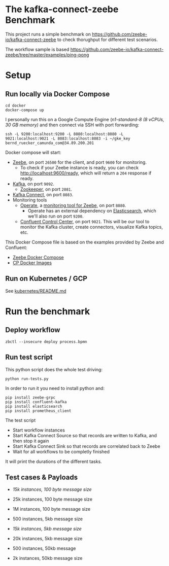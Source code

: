 # The kafka-connect-zeebe Benchmark

This project runs a simple benchmark on https://github.com/zeebe-io/kafka-connect-zeebe to check thorughput for different test scenarios.

The workflow sample is based https://github.com/zeebe-io/kafka-connect-zeebe/tree/master/examples/ping-pong

# Setup

## Run locally via Docker Compose

```shell
cd docker
docker-compose up
```

I personally run this on a Google Compute Engine (*n1-standard-8 (8 vCPUs, 30 GB memory)* and then connect via SSH with port forwarding:

```
ssh -L 9200:localhost:9200 -L 8080:localhost:8080 -L 9021:localhost:9021 -L 8083:localhost:8083 -i ~/gke_key bernd_ruecker_camunda_com@34.89.200.201
```

Docker compose will start:

- [Zeebe](https://zeebe.io), on port `26500` for the client, and port `9600` for monitoring.
    - To check if your Zeebe instance is ready, you can check [http://localhost:9600/ready](http://localhost:9600/ready), 
      which will return a `204` response if ready.
- [Kafka](https://kafka.apache.org/), on port `9092`.
    - [Zookeeper](https://zookeeper.apache.org/), on port `2081`.
- [Kafka Connect](https://docs.confluent.io/current/connect/index.html), on port `8083`.
- Monitoring tools
    - [Operate](https://github.com/zeebe-io/zeebe/releases/tag/0.20.0), a [monitoring tool for Zeebe](https://zeebe.io/blog/2019/04/announcing-operate-visibility-and-problem-solving/), on port `8080`.
        - Operate has an external dependency on [Elasticsearch](https://www.elastic.co/), which we'll also run on port `9200`.
    - [Confluent Control Center](https://www.confluent.io/confluent-control-center/), on port `9021`. This will be our tool to monitor the Kafka cluster, create connectors, visualize Kafka topics, etc.

This Docker Compose file is based on the examples provided by Zeebe and Confluent:

- [Zeebe Docker Compose](https://github.com/zeebe-io/zeebe-docker-compose)
- [CP Docker Images](https://github.com/zeebe-io/zeebe-docker-compose)

## Run on Kubernetes / GCP

See [kubernetes/README.md](kubernetes/README.md)

# Run the benchmark


## Deploy workflow 

```shell
zbctl --insecure deploy process.bpmn
```

## Run test script

This python script does the whole test driving:

```
python run-tests.py
```

In order to run it you need to install python and:

```
pip install zeebe-grpc
pip install confluent-kafka
pip install elasticsearch
pip install prometheus_client
```

The test script

* Start workflow instances
* Start Kafka Connect Source so that records are written to Kafka, and then stop it again
* Start Kafka Connect Sink so that records are correlated back to Zeebe
* Wait for all workflows to be completly finished

It will print the durations of the different tasks.


## Test cases & Payloads

* *15k instances, 100 byte message size*
* 25k instances, 100 byte message size
* 1M instances, 100 byte message size

* 500 instances, 5kb message size
* *15k instances, 5kb message size*
* 20k instances, 5kb message size

* 500 instances, 50kb message
* 2k instances, 50kb message size